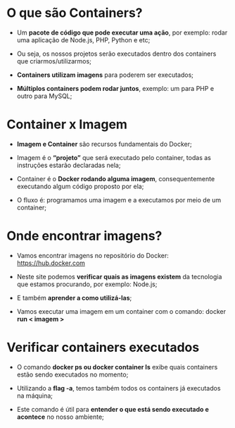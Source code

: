 # O que são Containers? #

* Um **pacote de código que pode executar uma ação**, por exemplo: rodar uma aplicação de Node.js, PHP, Python e etc;​

* Ou seja, os nossos projetos serão executados dentro dos containers que criarmos/utilizarmos;​

* **Containers utilizam imagens** para poderem ser executados;​

* **Múltiplos containers podem rodar juntos**, exemplo: um para PHP e outro para MySQL;

# Container x Imagem #

* **Imagem e Container** são recursos fundamentais do Docker;​

* Imagem é o **“projeto”** que será executado pelo container, todas as instruções estarão declaradas nela;​

* Container é o **Docker rodando alguma imagem**, consequentemente executando algum código proposto por ela;​

* O fluxo é: programamos uma imagem e a executamos por meio de um container;

# Onde encontrar imagens?​ #

* Vamos encontrar imagens no repositório do Docker: https://hub.docker.com​

* Neste site podemos **verificar quais as imagens existem** da tecnologia que estamos procurando, por exemplo: Node.js;​

* E também **aprender a como utilizá-las**;​

* Vamos executar uma imagem em um container com o comando: docker **run < imagem >**

# Verificar containers executados #

* O comando **docker ps ou docker container ls** exibe quais containers estão sendo executados no momento;​

* Utilizando a **flag -a**, temos também todos os containers já executados na máquina;​

* Este comando é útil para **entender o que está sendo executado e acontece** no nosso ambiente;
